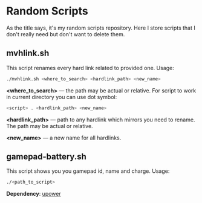 # Random Scripts
As the title says, it's my random scripts repository. Here I store scripts that I don't really need but don't want to delete them.

## mvhlink.sh
This script renames every hard link related to provided one. Usage:
```bash
./mvhlink.sh <where_to_search> <hardlink_path> <new_name>
```

**<where_to_search>** — the path may be actual or relative. For script to work in current directory you can use dot symbol:
```bash
<script> . <hardlink_path> <new_name>
```

**<hardlink_path>** — path to any hardlink which mirrors you need to rename. The path may be actual or relative.

**<new_name>** — a new name for all hardlinks.


## gamepad-battery.sh
This script shows you you gamepad id, name and charge. Usage:
```bash
./<path_to_script>
```

**Dependency**: [upower](https://gitlab.freedesktop.org/upower/upower)
